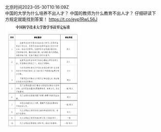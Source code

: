 北京时间2023-05-30T10:16:09Z<br>中国的大学为什么培养不出人才？
中国的教师为什么教育不出人才？
仔细研读下方规定就能找到答案！ https://t.co/eyp1RwL56J<br><img src='/temp/image/2023/u-Month-5/1663368669572001793_0.jpg' width='250' height='350'><br><br>